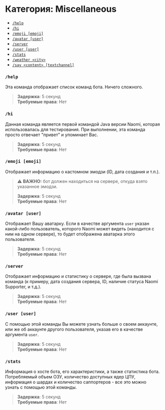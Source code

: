 # Категория: **Miscellaneous**

- [`/help`](/ru/miscellaneous.md#help)
- [`/hi`](/ru/miscellaneous.md#hi)
- [`/emoji [emoji]`](/ru/miscellaneous.md#emoji-emoji)
- [`/avatar [user]`](/ru/miscellaneous.md#avatar-user)
- [`/server`](/ru/miscellaneous.md#server)
- [`/user [user]`](/ru/miscellaneous.md#user-user)
- [`/stats`](/ru/miscellaneous.md#stats)
- [`/weather <city>`](/ru/miscellaneous.md#weather-city)
- [`/say <content> [textchannel]`](/ru/miscellaneous.md#say-content-textchannel)

### `/help`
Эта команда отображает список команд бота. Ничего сложного.

> **Задержка**: 5 секунд  
> **Требуемые права**: Нет

### `/hi`
Данная команда является первой командой Java версии Naomi, которая использовалась для тестирования. При выполнении, эта команда просто отвечает "привет" и упоминает Вас.

> **Задержка**: 5 секунд  
> **Требуемые права**: Нет

### `/emoji [emoji]`
Отображает информацию о кастомном эмодзи (ID, дата создания и т.п.).  
> ⚠️ **ВАЖНО:** бот должен находиться на сервере, откуда взято указанное эмодзи.
> 
> **Задержка**: 5 секунд  
> **Требуемые права**: Нет

### `/avatar [user]`
Отображает Вашу аватарку. Если в качестве аргумента `user` указан какой-либо пользователь, которого Naomi может видеть (находится с ним на одном сервере), то будет отображена аватарка этого пользователя.

> **Задержка**: 5 секунд  
> **Требуемые права**: Нет

### `/server`
Отображает информацию и статистику о сервере, где была вызвана команда (к примеру, дата создания сервера, ID, наличие статуса Naomi Supporter, и т.д.).

> **Задержка**: 5 секунд  
> **Требуемые права**: Нет

### `/user [user]`
С помощью этой команды Вы можете узнать больше о своем аккаунте, или же об аккаунте другого пользователя, указав его в качестве аргумента `user`.

> **Задержка**: 5 секунд  
> **Требуемые права**: Нет

### `/stats`
Информация о хосте бота, его характеристики, а также статистика бота. Потребляемый объем ОЗУ, количество доступных ядер ЦПУ, информация о шардах и количество саппортеров - все это можно узнать с помощью этой команды.

> **Задержка**: 5 секунд  
> **Требуемые права**: Нет
